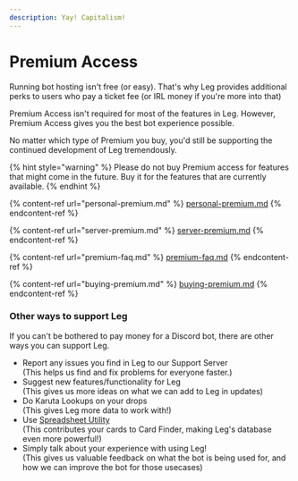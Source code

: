 ```yaml
---
description: Yay! Capitalism!
---
```


# Premium Access

Running bot hosting isn't free (or easy). That's why Leg provides additional perks to users who pay a ticket fee (or IRL money if you're more into that)

Premium Access isn't required for most of the features in Leg. However, Premium Access gives you the best bot experience possible.

No matter which type of Premium you buy, you'd still be supporting the continued development of Leg tremendously.

{% hint style="warning" %}
Please do not buy Premium access for features that might come in the future. Buy it for the features that are currently available.
{% endhint %}

{% content-ref url="personal-premium.md" %}
[personal-premium.md](personal-premium.md)
{% endcontent-ref %}

{% content-ref url="server-premium.md" %}
[server-premium.md](server-premium.md)
{% endcontent-ref %}

{% content-ref url="premium-faq.md" %}
[premium-faq.md](premium-faq.md)
{% endcontent-ref %}

{% content-ref url="buying-premium.md" %}
[buying-premium.md](buying-premium.md)
{% endcontent-ref %}

### Other ways to support Leg

If you can't be bothered to pay money for a Discord bot, there are other ways you can support Leg.

* Report any issues you find in Leg to our Support Server\
  (This helps us find and fix problems for everyone faster.)
* Suggest new features/functionality for Leg\
  (This gives us more ideas on what we can add to Leg in updates)
* Do Karuta Lookups on your drops\
  (This gives Leg more data to work with!)
* Use [Spreadsheet Utility](../../karuta-utilities/card-collection-utilities/spreadsheet-utility.md)\
  (This contributes your cards to Card Finder, making Leg's database even more powerful!)
* Simply talk about your experience with using Leg!\
  (This gives us valuable feedback on what the bot is being used for, and how we can improve the bot for those usecases)
